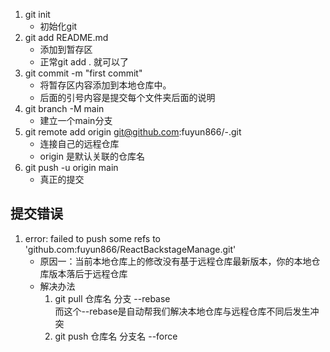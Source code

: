 1. git init 
   - 初始化git
2. git add README.md
   - 添加到暂存区
   - 正常git add . 就可以了
3. git commit -m "first commit"
   - 将暂存区内容添加到本地仓库中。
   - 后面的引号内容是提交每个文件夹后面的说明
4. git branch -M main
   - 建立一个main分支
5. git remote add origin git@github.com:fuyun866/-.git
   - 连接自己的远程仓库
   - origin 是默认关联的仓库名
6. git push -u origin main
   - 真正的提交

## 提交错误
1. error: failed to push some refs to 'github.com:fuyun866/ReactBackstageManage.git'
   - 原因一：当前本地仓库上的修改没有基于远程仓库最新版本，你的本地仓库版本落后于远程仓库
   - 解决办法
      1. git pull 仓库名 分支 --rebase    
         而这个--rebase是自动帮我们解决本地仓库与远程仓库不同后发生冲突
      2. git push 仓库名 分支名 --force